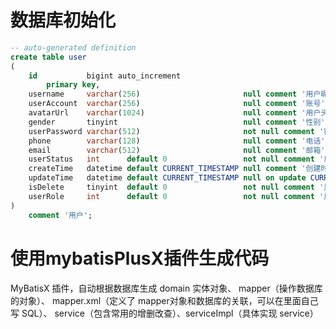 # 数据库初始化

```sql
-- auto-generated definition
create table user
(
    id           bigint auto_increment
        primary key,
    username     varchar(256)                       null comment '用户昵称',
    userAccount  varchar(256)                       null comment '账号',
    avatarUrl    varchar(1024)                      null comment '用户头像',
    gender       tinyint                            null comment '性别',
    userPassword varchar(512)                       not null comment '密码',
    phone        varchar(128)                       null comment '电话',
    email        varchar(512)                       null comment '邮箱',
    userStatus   int      default 0                 not null comment '用户状态 0-正常',
    createTime   datetime default CURRENT_TIMESTAMP null comment '创建时间',
    updateTime   datetime default CURRENT_TIMESTAMP null on update CURRENT_TIMESTAMP comment '更新时间',
    isDelete     tinyint  default 0                 not null comment '是否删除',
    userRole     int      default 0                 not null comment '用户角色 0-普通用户 1-管理员'
)
    comment '用户';
```
# 使用mybatisPlusX插件生成代码
MyBatisX 插件，自动根据数据库生成 domain 实体对象、
mapper（操作数据库的对象）、
mapper.xml（定义了 mapper对象和数据库的关联，可以在里面自己写 SQL）、
service（包含常用的增删改查）、serviceImpl（具体实现 service）
